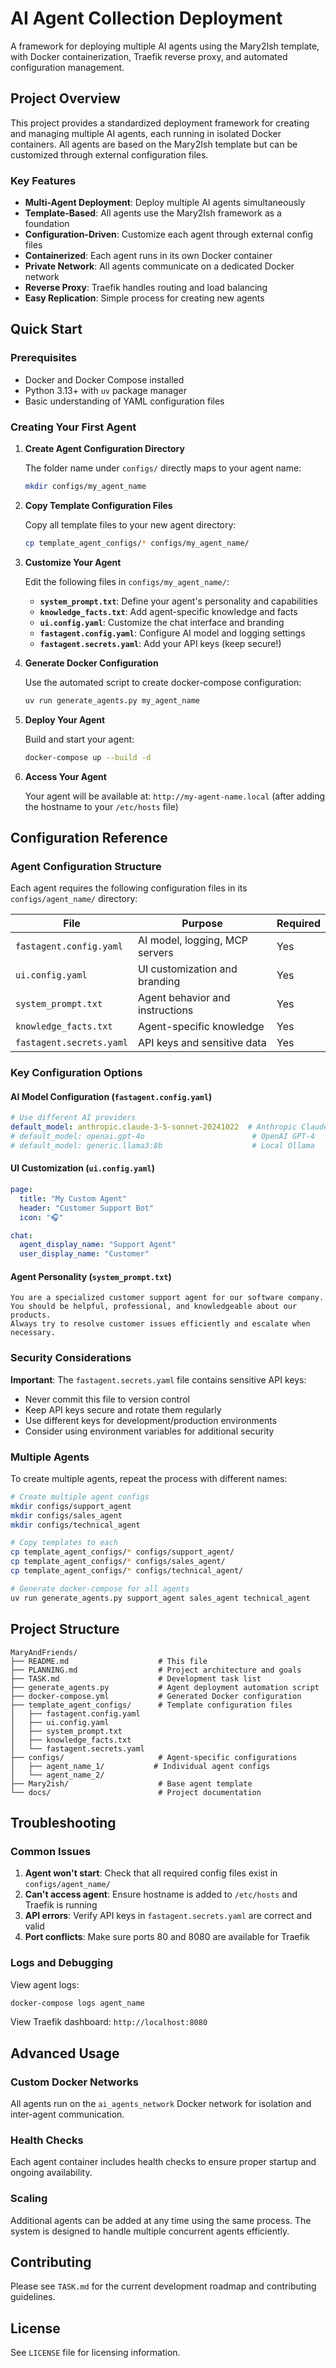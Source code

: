 # AI Agent Collection Deployment

A framework for deploying multiple AI agents using the Mary2Ish template, with Docker containerization, Traefik reverse proxy, and automated configuration management.

## Project Overview

This project provides a standardized deployment framework for creating and managing multiple AI agents, each running in isolated Docker containers. All agents are based on the Mary2Ish template but can be customized through external configuration files.

### Key Features

- **Multi-Agent Deployment**: Deploy multiple AI agents simultaneously
- **Template-Based**: All agents use the Mary2Ish framework as a foundation
- **Configuration-Driven**: Customize each agent through external config files
- **Containerized**: Each agent runs in its own Docker container
- **Private Network**: All agents communicate on a dedicated Docker network
- **Reverse Proxy**: Traefik handles routing and load balancing
- **Easy Replication**: Simple process for creating new agents

## Quick Start

### Prerequisites

- Docker and Docker Compose installed
- Python 3.13+ with `uv` package manager
- Basic understanding of YAML configuration files

### Creating Your First Agent

1. **Create Agent Configuration Directory**

   The folder name under `configs/` directly maps to your agent name:

   ```bash
   mkdir configs/my_agent_name
   ```

2. **Copy Template Configuration Files**

   Copy all template files to your new agent directory:

   ```bash
   cp template_agent_configs/* configs/my_agent_name/
   ```

3. **Customize Your Agent**

   Edit the following files in `configs/my_agent_name/`:

   - **`system_prompt.txt`**: Define your agent's personality and capabilities
   - **`knowledge_facts.txt`**: Add agent-specific knowledge and facts
   - **`ui.config.yaml`**: Customize the chat interface and branding
   - **`fastagent.config.yaml`**: Configure AI model and logging settings
   - **`fastagent.secrets.yaml`**: Add your API keys (keep secure!)

4. **Generate Docker Configuration**

   Use the automated script to create docker-compose configuration:

   ```bash
   uv run generate_agents.py my_agent_name
   ```

5. **Deploy Your Agent**

   Build and start your agent:

   ```bash
   docker-compose up --build -d
   ```

6. **Access Your Agent**

   Your agent will be available at: `http://my-agent-name.local`
   (after adding the hostname to your `/etc/hosts` file)

## Configuration Reference

### Agent Configuration Structure

Each agent requires the following configuration files in its `configs/agent_name/` directory:

| File | Purpose | Required |
|------|---------|----------|
| `fastagent.config.yaml` | AI model, logging, MCP servers | Yes |
| `ui.config.yaml` | UI customization and branding | Yes |
| `system_prompt.txt` | Agent behavior and instructions | Yes |
| `knowledge_facts.txt` | Agent-specific knowledge | Yes |
| `fastagent.secrets.yaml` | API keys and sensitive data | Yes |

### Key Configuration Options

#### AI Model Configuration (`fastagent.config.yaml`)

```yaml
# Use different AI providers
default_model: anthropic.claude-3-5-sonnet-20241022  # Anthropic Claude
# default_model: openai.gpt-4o                        # OpenAI GPT-4
# default_model: generic.llama3:8b                    # Local Ollama
```

#### UI Customization (`ui.config.yaml`)

```yaml
page:
  title: "My Custom Agent"
  header: "Customer Support Bot"
  icon: "🎧"

chat:
  agent_display_name: "Support Agent"
  user_display_name: "Customer"
```

#### Agent Personality (`system_prompt.txt`)

```text
You are a specialized customer support agent for our software company.
You should be helpful, professional, and knowledgeable about our products.
Always try to resolve customer issues efficiently and escalate when necessary.
```

### Security Considerations

**Important**: The `fastagent.secrets.yaml` file contains sensitive API keys:

- Never commit this file to version control
- Keep API keys secure and rotate them regularly  
- Use different keys for development/production environments
- Consider using environment variables for additional security

### Multiple Agents

To create multiple agents, repeat the process with different names:

```bash
# Create multiple agent configs
mkdir configs/support_agent
mkdir configs/sales_agent
mkdir configs/technical_agent

# Copy templates to each
cp template_agent_configs/* configs/support_agent/
cp template_agent_configs/* configs/sales_agent/
cp template_agent_configs/* configs/technical_agent/

# Generate docker-compose for all agents
uv run generate_agents.py support_agent sales_agent technical_agent
```

## Project Structure

```text
MaryAndFriends/
├── README.md                    # This file
├── PLANNING.md                  # Project architecture and goals
├── TASK.md                      # Development task list
├── generate_agents.py           # Agent deployment automation script
├── docker-compose.yml           # Generated Docker configuration
├── template_agent_configs/      # Template configuration files
│   ├── fastagent.config.yaml
│   ├── ui.config.yaml
│   ├── system_prompt.txt
│   ├── knowledge_facts.txt
│   └── fastagent.secrets.yaml
├── configs/                     # Agent-specific configurations
│   ├── agent_name_1/           # Individual agent configs
│   └── agent_name_2/
├── Mary2ish/                    # Base agent template
└── docs/                        # Project documentation
```

## Troubleshooting

### Common Issues

1. **Agent won't start**: Check that all required config files exist in `configs/agent_name/`
2. **Can't access agent**: Ensure hostname is added to `/etc/hosts` and Traefik is running
3. **API errors**: Verify API keys in `fastagent.secrets.yaml` are correct and valid
4. **Port conflicts**: Make sure ports 80 and 8080 are available for Traefik

### Logs and Debugging

View agent logs:

```bash
docker-compose logs agent_name
```

View Traefik dashboard: `http://localhost:8080`

## Advanced Usage

### Custom Docker Networks

All agents run on the `ai_agents_network` Docker network for isolation and inter-agent communication.

### Health Checks

Each agent container includes health checks to ensure proper startup and ongoing availability.

### Scaling

Additional agents can be added at any time using the same process. The system is designed to handle multiple concurrent agents efficiently.

## Contributing

Please see `TASK.md` for the current development roadmap and contributing guidelines.

## License

See `LICENSE` file for licensing information.
